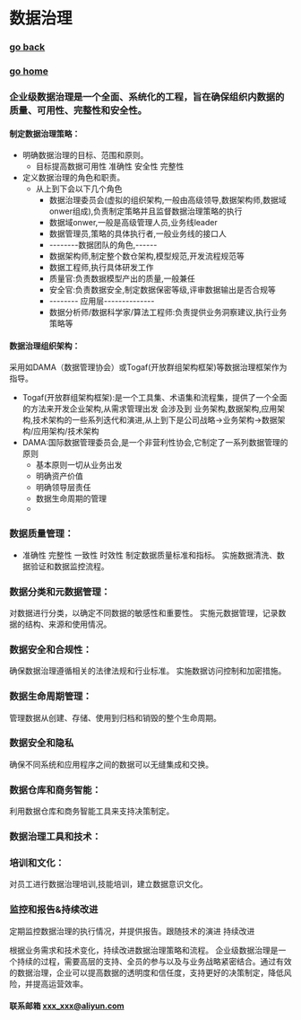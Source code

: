 # 数据治理
### [go back](/x2q/database/database)      
### [go home](/x2q)    


### 企业级数据治理是一个全面、系统化的工程，旨在确保组织内数据的质量、可用性、完整性和安全性。

#### 制定数据治理策略：
   + 明确数据治理的目标、范围和原则。
     + 目标提高数据可用性 准确性 安全性 完整性
   + 定义数据治理的角色和职责。
     + 从上到下会以下几个角色
       + 数据治理委员会(虚拟的组织架构,一般由高级领导,数据架构师,数据域onwer组成),负责制定策略并且监督数据治理策略的执行
       + 数据域onwer,一般是高级管理人员,业务线leader
       + 数据管理员,策略的具体执行者,一般业务线的接口人
       + --------数据团队的角色,------
       + 数据架构师,制定整个数仓架构,模型规范,开发流程规范等
       + 数据工程师,执行具体研发工作
       + 质量官:负责数据模型产出的质量,一般兼任
       + 安全官:负责数据安全,制定数据保密等级,评审数据输出是否合规等
       + -------- 应用层--------------
       + 数据分析师/数据科学家/算法工程师:负责提供业务洞察建议,执行业务策略等
#### 数据治理组织架构：
采用如DAMA（数据管理协会）或Togaf(开放群组架构框架)等数据治理框架作为指导。
+ Togaf(开放群组架构框架):是一个工具集、术语集和流程集，提供了一个全面的方法来开发企业架构,从需求管理出发
会涉及到 业务架构,数据架构,应用架构,技术架构的一些系列迭代和演进,从上到下是公司战略->业务架构->数据架构/应用架构/技术架构
+ DAMA:国际数据管理委员会,是一个非营利性协会,它制定了一系列数据管理的原则
  + 基本原则一切从业务出发
  + 明确资产价值
  + 明确领导层责任
  + 数据生命周期的管理
  + 
### 数据质量管理：
+ 准确性 完整性 一致性 时效性
制定数据质量标准和指标。
实施数据清洗、数据验证和数据监控流程。

### 数据分类和元数据管理：
对数据进行分类，以确定不同数据的敏感性和重要性。
实施元数据管理，记录数据的结构、来源和使用情况。

### 数据安全和合规性：
确保数据治理遵循相关的法律法规和行业标准。
实施数据访问控制和加密措施。
### 数据生命周期管理：
管理数据从创建、存储、使用到归档和销毁的整个生命周期。
### 数据安全和隐私
确保不同系统和应用程序之间的数据可以无缝集成和交换。

### 数据仓库和商务智能：
利用数据仓库和商务智能工具来支持决策制定。
### 数据治理工具和技术：

### 培训和文化：
对员工进行数据治理培训,技能培训，建立数据意识文化。

### 监控和报告&持续改进
定期监控数据治理的执行情况，并提供报告。跟随技术的演进 持续改进


根据业务需求和技术变化，持续改进数据治理策略和流程。
企业级数据治理是一个持续的过程，需要高层的支持、全员的参与以及与业务战略紧密结合。通过有效的数据治理，企业可以提高数据的透明度和信任度，支持更好的决策制定，降低风险，并提高运营效率。




#### 联系邮箱 xxx_xxx@aliyun.com

